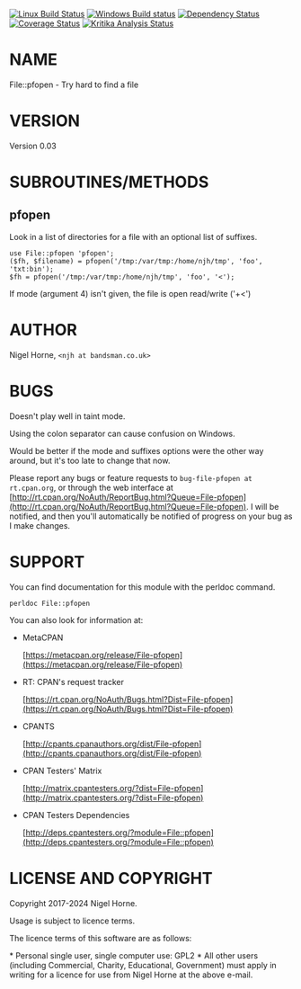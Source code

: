 [![Linux Build Status](https://travis-ci.org/nigelhorne/File-pfopen.svg?branch=master)](https://travis-ci.org/nigelhorne/File-pfopen)
[![Windows Build status](https://ci.appveyor.com/api/projects/status/1t1yhvagx00c2qi8?svg=true)](https://ci.appveyor.com/project/nigelhorne/cgi-info)
[![Dependency Status](https://dependencyci.com/github/nigelhorne/File-pfopen/badge)](https://dependencyci.com/github/nigelhorne/File-pfopen)
[![Coverage Status](https://coveralls.io/repos/github/nigelhorne/File-pfopen/badge.svg?branch=master)](https://coveralls.io/github/nigelhorne/File-pfopen?branch=master)
[![Kritika Analysis Status](https://kritika.io/users/nigelhorne/repos/7983554719636717/heads/master/status.svg)](https://kritika.io/users/nigelhorne/repos/7983554719636717/heads/master/)

# NAME

File::pfopen - Try hard to find a file

# VERSION

Version 0.03

# SUBROUTINES/METHODS

## pfopen

Look in a list of directories for a file with an optional list of suffixes.

    use File::pfopen 'pfopen';
    ($fh, $filename) = pfopen('/tmp:/var/tmp:/home/njh/tmp', 'foo', 'txt:bin');
    $fh = pfopen('/tmp:/var/tmp:/home/njh/tmp', 'foo', '<');

If mode (argument 4) isn't given, the file is open read/write ('+<')

# AUTHOR

Nigel Horne, `<njh at bandsman.co.uk>`

# BUGS

Doesn't play well in taint mode.

Using the colon separator can cause confusion on Windows.

Would be better if the mode and suffixes options were the other way around, but it's too late to change that now.

Please report any bugs or feature requests to `bug-file-pfopen at rt.cpan.org`,
or through the web interface at
[http://rt.cpan.org/NoAuth/ReportBug.html?Queue=File-pfopen](http://rt.cpan.org/NoAuth/ReportBug.html?Queue=File-pfopen).
I will be notified, and then you'll
automatically be notified of progress on your bug as I make changes.

# SUPPORT

You can find documentation for this module with the perldoc command.

    perldoc File::pfopen

You can also look for information at:

- MetaCPAN

    [https://metacpan.org/release/File-pfopen](https://metacpan.org/release/File-pfopen)

- RT: CPAN's request tracker

    [https://rt.cpan.org/NoAuth/Bugs.html?Dist=File-pfopen](https://rt.cpan.org/NoAuth/Bugs.html?Dist=File-pfopen)

- CPANTS

    [http://cpants.cpanauthors.org/dist/File-pfopen](http://cpants.cpanauthors.org/dist/File-pfopen)

- CPAN Testers' Matrix

    [http://matrix.cpantesters.org/?dist=File-pfopen](http://matrix.cpantesters.org/?dist=File-pfopen)

- CPAN Testers Dependencies

    [http://deps.cpantesters.org/?module=File::pfopen](http://deps.cpantesters.org/?module=File::pfopen)

# LICENSE AND COPYRIGHT

Copyright 2017-2024 Nigel Horne.

Usage is subject to licence terms.

The licence terms of this software are as follows:

\* Personal single user, single computer use: GPL2
\* All other users (including Commercial, Charity, Educational, Government)
  must apply in writing for a licence for use from Nigel Horne at the
  above e-mail.
